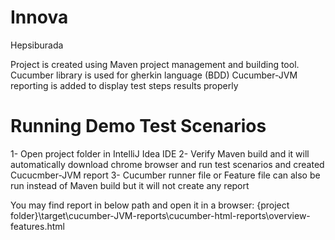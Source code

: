 # Innova
Hepsiburada

Project is created using Maven project management and building tool.
Cucumber library is used for gherkin language (BDD)
Cucumber-JVM reporting is added to display test steps results properly

# Running Demo Test Scenarios
1- Open project folder in IntelliJ Idea IDE
2- Verify Maven build and it will automatically download chrome browser and run test scenarios and created Cucucmber-JVM report
3- Cucumber runner file or Feature file can also be run instead of Maven build but it will not create any report


You may find report in below path and open it in a browser:
{project folder}\target\cucumber-JVM-reports\cucumber-html-reports\overview-features.html
